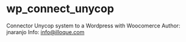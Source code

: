 # wp_connect_unycop
Connector Unycop system to a Wordpress with Woocomerce
Author: jnaranjo
Info: info@illoque.com
